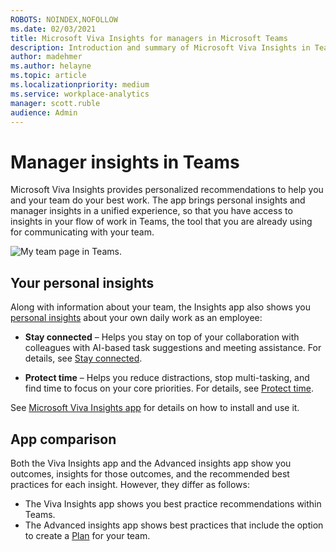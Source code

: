 ```yaml
---
ROBOTS: NOINDEX,NOFOLLOW
ms.date: 02/03/2021
title: Microsoft Viva Insights for managers in Microsoft Teams
description: Introduction and summary of Microsoft Viva Insights in Teams for managers
author: madehmer
ms.author: helayne
ms.topic: article
ms.localizationpriority: medium 
ms.service: workplace-analytics
manager: scott.ruble
audience: Admin
---
```


# Manager insights in Teams

Microsoft Viva Insights provides personalized recommendations to help you and your team do your best work. The app brings personal insights and manager insights in a unified experience, so that you have access to insights in your flow of work in Teams, the tool that you are already using for communicating with your team.

![My team page in Teams.](./images/my-team-page.png)

## Your personal insights

Along with information about your team, the Insights app also shows you [personal insights](/insights/teams-app) about your own daily work as an employee:

* **Stay connected** – Helps you stay on top of your collaboration with colleagues with AI-based task suggestions and meeting assistance. For details, see [Stay connected](/insights/teams-app-use-insights#stay-connected).

* **Protect time** – Helps you reduce distractions, stop multi-tasking, and find time to focus on your core priorities. For details, see [Protect time](/insights/teams-app-use-insights#protect-time).

See [Microsoft Viva Insights app](/insights/teams-app) for details on how to install and use it.

## App comparison

Both the Viva Insights app and the Advanced insights app show you outcomes, insights for those outcomes, and the recommended best practices for each insight. However, they differ as follows:

* The Viva Insights app shows you best practice recommendations within Teams.
* The Advanced insights app shows best practices that include the option to create a [Plan](./plans.md) for your team.
